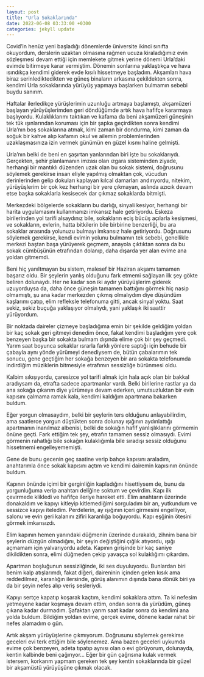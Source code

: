 ```yaml
---
layout: post
title: "Urla Sokaklarında"
date: 2022-06-08 03:33:00 +0300
categories: jekyll update
---
```


Covid’in henüz yeni başladığı dönemlerde üniversite ikinci sınıfta okuyordum, derslerin uzaktan olmasına rağmen ucuza kiraladığımız evin sözleşmesi devam ettiği için memlekete gitmek yerine dönemi Urla’daki evimde bitirmeye karar vermiştim. Dönemin sonlarına yaklaştıkça ve hava ısındıkça kendimi giderek evde kısılı hissetmeye başladım. Akşamları hava biraz serinlediktedikten ve güneş binaların arkasına çekildekten sonra, kendimi Urla sokaklarında yürüyüş yapmaya başlarken bulmamın sebebi buydu sanırım.

Haftalar ilerledikçe yürüşlerimin uzunluğu artmaya başlamıştı, akşamüzeri başlayan yürüyüşlerimden geri döndüğümde artık hava hafifçe kararmaya başlıyordu. Kulaklıklarımı taktıkan ve kafama da beni akşamüzeri güneşinin tek tük ışınlarından koruması için bir şapka geçirdikten sonra kendimi Urla’nın boş sokaklarına atmak, kimi zaman bir dondurma, kimi zaman da soğuk bir kahve alıp kafamın okul ve ailemin problemlerinden uzaklaşmasınıza izin vermek günümün en güzel kısmı haline gelmişti.

Urla’nın belki de beni en şaşırtan yanlarından biri işte bu sokaklarıydı. Gerçekten, şehir planlamanın imzası olan ızgara sisteminden ziyade, herhangi bir mantıklı düzenden uzak olan bu sokak sistemi, doğrusunu söylemek gerekirse insan eliyle yapılmış olmaktan çok, vücudun derinlerinden gelip dokuları kaplayan kılcal damarları andırıyordu, nitekim, yürüyüşlerim bir çok kez herhangi bir yere çıkmayan, aslında azıcık devam etse başka sokaklarla kesisecek dar çıkmaz sokaklarda bitmişti.

Merkezdeki bölgelerde sokakların bu darlığı, sinyali kesiyor, herhangi bir harita uygulamasını kullanmanızı imkansız hale getiriyordu. Eskeza birilerinden yol tarifi alsaydınız bile, sokakların eciş bücüş açılarla kesişmesi, ve sokakların, evlerin, hatta bitkilerin bile birbirine benzerliği, bu ara sokaklar arasında yolunuzu bulmayı imkansız hale getiriyordu. Doğrusunu söylemek gerekirse, kendi evimin yolunu bulmamın tek sebebi, genellikle merkezi baştan başa yürüyerek geçmem, anayola çıktıktan sonra da bu sokak cümbüşünün etrafından dolanıp, daha dışarda yer alan evime ana yoldan gitmemdi.

Beni hiç yanıltmayan bu sistem, malesef bir Haziran akşamı tamamen başarız oldu. Bir şeylerin yanlış olduğunu fark etmemi sağlayan ilk şey gökte beliren dolunaydı. Her ne kadar son iki aydır yürüyüşlerim giderek uzuyorduysa da, daha önce güneşin tamamen battığını görmek hiç nasip olmamıştı, şu ana kadar merkezden çıkmış olmalıydım diye düşündüm kaşlarımı çatıp, elim refleksle telefonuma gitti, ancak sinyal yoktu. Saat sekiz, sekiz buçuğa yaklaşıyor olmalıydı, yani yaklaşık iki saattir yürüyordum.

Bir noktada daireler çizmeye başladığıma emin bir şekilde geldiğim yoldan bir kaç sokak geri gitmeyi denedim önce, fakat kendimi başladığım yere çok benzeyen başka bir sokakta bulmam dışında elime çok bir şey geçmedi. Yarım saat boyunca sokaklar ısrarla farklı yönlere saptığı için behude bir çabayla aynı yönde yürümeyi denediysem de, bütün çabalarımın tek sonucu, gene geçtiğim her sokağa benzeyen bir ara sokakta telefonumda indirdiğim müziklerin bitmesiyle etrafımın sessizliğe bürünmesi oldu.

Kalbim sıkışıyordu, çaresizce yol tarifi almak için hala açık olan bir bakkal aradıysam da, etrafta sadece apartmanlar vardı. Belki birilerine rastlar ya da ana sokağa çıkarım diye yürümeye devam ederken, umutsuzluktan bir evin kapısını çalmama ramak kala, kendimi kaldığım apartmana bakarken buldum.

Eğer yorgun olmasaydım, belki bir şeylerin ters olduğunu anlayabilirdim, ama saatlerce yorgun düştükten sonra dolunay ışığının aydınlattığı apartmanın inanılmaz albenisi, belki de sokağın hafif yanlışlıklarını görmemin önüne geçti. Fark ettiğim tek şey, etrafın tamamen sessiz olmasıydı. Evimi görmenin rahatlığı bile sokağın kulaklığımla bile sıradışı sessiz olduğunu hissetmemi engelleyememişti.

Gene de bunu gecenin geç saatine verip bahçe kapısını araladım, anahtarımla önce sokak kapısını açtım ve kendimi dairemin kapısının önünde buldum.

Kapının önünde içimi bir gerginliğin kapladığını hisettiysem de, bunu da yorgunluğuma verip anahtarı deliğine soktum ve çevirdim. Kapı ilk çevirmede klikledi ve hafifçe ileriye hareket etti. Elim anahtarın üzerinde donakaldım ve kapıyı kitleyip kitlemediğimi sorguladım bir an, yutkundum ve sessizce kapıyı iteledim. Perdelerin, ay ışığının içeri girmesini engelliyor, salonu ve evin geri kalanını zifiri karanlığa boğuyordu. Kapı eşğinin ötesini görmek imkansızdı.

Elim kapının hemen yanındaki düğmenin üzerinde durakaldı, zihnim bana bir şeylerin düzgün olmadığını, bir şeyin değiştiğini çığlık atıyordu, ışığı açmamam için yalvarıyordu adeta. Kapının girişinde bir kaç saniye dikildikten sonra, elimi düğmeden çekip yavaşça sol kulaklığımı çıkardım.

Apartman boşluğunun sessizliğinde, iki ses duyuluyordu. Bunlardan biri benim kalp atışlarımdı, fakat diğeri, daireninin içinden gelen kısık ama reddedilmez, karanlığın ilersinde, görüş alanımın dışında bana dönük biri ya da bir şeyin nefes alıp veriş sesleriydi.

Kapıyı sertçe kapatıp koşarak kaçtım, kendimi sokaklara attım. Ta ki nefesim yetmeyene kadar koşmaya devam ettim, ondan sonra da yürüdüm, güneş çıkana kadar durmadım. Şafaktan yarım saat kadar sonra da kendimi ana yolda buldum. Bildiğim yoldan evime, gerçek evime, dönene kadar rahat bir nefes alamadım o gün.

Artık akşam yürüyüşlerine çıkmıyorum. Doğrusunu söylemek gerekirse geceleri evi terk ettiğim bile söylenemez. Ama bazen geceleri uykumda evime çok benzeyen, adeta tıpatıp aynısı olan o evi görüyorum, dolunayda, kentin kalbinde beni çağırıyor… Eğer bir gün çağrısına kulak vermek istersem, korkarım yapmam gereken tek şey kentin sokaklarında bir güzel bir akşamüstü yürüyüşüne çıkmak olacak.
